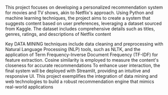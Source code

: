 This project focuses on developing a personalized recommendation system for movies and TV shows, akin to Netflix's approach. 
Using Python and machine learning techniques, the project aims to create a system that suggests content based on user preferences, leveraging a dataset sourced from Kaggle. 
The dataset includes comprehensive details such as titles, genres, ratings, and descriptions of Netflix content

Key DATA MINING techniques include data cleaning and preprocessing with Natural Language Processing (NLP) tools, such as NLTK, and the application of Term Frequency-Inverse Document Frequency (TF-IDF) for feature extraction. 
Cosine similarity is employed to measure the content's closeness for accurate recommendations
To enhance user interaction, the final system will be deployed with Streamlit, providing an intuitive and responsive UI. This project exemplifies the integration of data mining and web technologies to build a robust recommendation engine that mimics real-world applications

